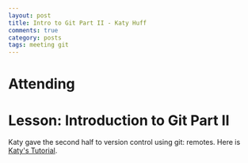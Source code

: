 ```yaml
---
layout: post
title: Intro to Git Part II - Katy Huff
comments: true
category: posts
tags: meeting git
---
```




# Attending

<!--
- Katy Huff
- Ryan Bergmann
- Jankai (Jack) YU
- Dan Wooten
- Sandra Bogetic
- Christian DiSanzo
- Madicken Munk
- Josh Howland
- Prof. Rachel Slaybaugh
- Kelly Rowland
- Phil Gorman
- Alexjandra Jolodosky
- Kelly Rowland
- Jason Hou
-->

# Lesson: Introduction to Git Part II

Katy gave the second half to version control using git: remotes. Here is [Katy's Tutorial][katystalkptII].



[katystalkptII]: https://github.com/thehackerwithin/berkeley/tree/master/git/partII "Katy's Tutorial" 


